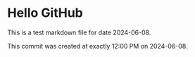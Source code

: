 # Hello GitHub
This is a test markdown file for date 2024-06-08.

This commit was created at exactly 12:00 PM on 2024-06-08.
